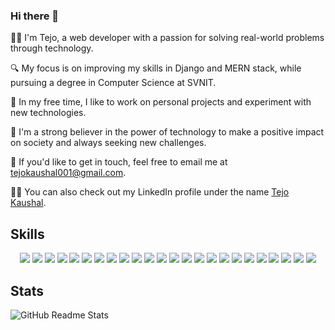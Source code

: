 ### Hi there 👋

<!--
**Tejoooo/Tejoooo** is a ✨ _special_ ✨ repository because its `README.md` (this file) appears on your GitHub profile.

Here are some ideas to get you started:

- 🔭 I’m currently working on ...
- 🌱 I’m currently learning ...
- 👯 I’m looking to collaborate on ...
- 🤔 I’m looking for help with ...
- 💬 Ask me about ...
- 📫 How to reach me: ...
- 😄 Pronouns: ...
- ⚡ Fun fact: ...

-->
👨‍💻 I'm Tejo, a web developer with a passion for solving real-world problems through technology.

🔍 My focus is on improving my skills in Django and MERN stack, while pursuing a degree in Computer Science at SVNIT.

🚀 In my free time, I like to work on personal projects and experiment with new technologies. 

🤖 I'm a strong believer in the power of technology to make a positive impact on society and always seeking new challenges.

📩 If you'd like to get in touch, feel free to email me at tejokaushal001@gmail.com.

🧑‍💼 You can also check out my LinkedIn profile under the name [Tejo Kaushal](https://www.linkedin.com/in/tejo-kaushal-4a32b5256/).


## Skills

<p align="center">
  <img src="https://img.shields.io/badge/C-blue?style=for-the-badge&logo=c&logoColor=white&labelColor=blue" />
  <img src="https://img.shields.io/badge/C++-blue?style=for-the-badge&logo=c%2B%2B&logoColor=white&labelColor=blue" />
  <img src="https://img.shields.io/badge/Python-blue?style=for-the-badge&logo=python&logoColor=white&labelColor=blue" />
  <img src="https://img.shields.io/badge/JavaScript-yellow?style=for-the-badge&logo=javascript&logoColor=white&labelColor=yellow" />
  <img src="https://img.shields.io/badge/ReactJS-yellow?style=for-the-badge&logo=react&logoColor=white&labelColor=yellow" />
  <img src="https://img.shields.io/badge/HTML-red?style=for-the-badge&logo=html5&logoColor=white&labelColor=red" />
  <img src="https://img.shields.io/badge/CSS-red?style=for-the-badge&logo=css3&logoColor=white&labelColor=red" />
  <img src="https://img.shields.io/badge/TailwindCSS-blue?style=for-the-badge&logo=tailwindcss&logoColor=white&labelColor=blue" />
  <img src="https://img.shields.io/badge/MySQL-blue?style=for-the-badge&logo=mysql&logoColor=white&labelColor=blue" />
  <img src="https://img.shields.io/badge/PostgreSQL-blue?style=for-the-badge&logo=postgresql&logoColor=white&labelColor=blue" />
  <img src="https://img.shields.io/badge/MongoDB-green?style=for-the-badge&logo=mongodb&logoColor=white&labelColor=green" />
  <img src="https://img.shields.io/badge/Django-green?style=for-the-badge&logo=django&logoColor=white&labelColor=green" />
  <img src="https://img.shields.io/badge/Flutter-blue?style=for-the-badge&logo=flutter&logoColor=white&labelColor=blue" />
  <img src="https://img.shields.io/badge/Flask-green?style=for-the-badge&logo=flask&logoColor=white&labelColor=green" />
  <img src="https://img.shields.io/badge/FastAPI-teal?style=for-the-badge&logo=fastapi&logoColor=white&labelColor=teal" />
  <img src="https://img.shields.io/badge/REST%20API-black?style=for-the-badge&logo=rest&logoColor=white&labelColor=black" />
  <img src="https://img.shields.io/badge/Postman-orange?style=for-the-badge&logo=postman&logoColor=white&labelColor=orange" />
  <img src="https://img.shields.io/badge/Linux-black?style=for-the-badge&logo=linux&logoColor=white&labelColor=black" />
  <img src="https://img.shields.io/badge/Shell%20Script-gray?style=for-the-badge&logo=gnu-bash&logoColor=white&labelColor=gray" />
  <img src="https://img.shields.io/badge/Express-black?style=for-the-badge&logo=express&logoColor=white&labelColor=black" />
  <img src="https://img.shields.io/badge/LangChain-purple?style=for-the-badge&logo=langchain&logoColor=white&labelColor=purple" />
  <img src="https://img.shields.io/badge/LangGraph-purple?style=for-the-badge&logo=langgraph&logoColor=white&labelColor=purple" />
  <img src="https://img.shields.io/badge/Ollama-lightgreen?style=for-the-badge&logo=ollama&logoColor=white&labelColor=lightgreen" />
  <img src="https://img.shields.io/badge/Docker-2496ED?style=for-the-badge&logo=docker&logoColor=white" />

</p>

## Stats




![GitHub Readme Stats](https://github-readme-stats.vercel.app/api?username=Tejoooo&show_icons=true&theme=radical)


